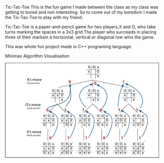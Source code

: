 Tic-Tac-Toe
This is the fun game I made between the class as my class was getting to bored and non interesting. So to come out of my boredom I made the Tic-Tac-Toe to play with my friend.

Tic-Tac-Toe is a paper-and-pencil game for two players,X and O, who take turns marking the spaces in a 3x3 grid.The player who succeeds in placing three of their marksin a horizontal, vertical or diagonal row wins the game.

This was whole fun project made in C++ programing language.

Minimax Algorithm Visualisation


![alt text](https://github.com/AkhileshPokale-IND/TIC_TAK_TOE/blob/main/MiniMax-algorithm.png)
